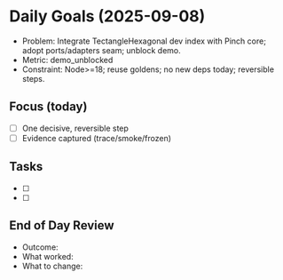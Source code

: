 # Daily Goals (2025-09-08)

- Problem: Integrate TectangleHexagonal dev index with Pinch core; adopt ports/adapters seam; unblock demo.
- Metric: demo_unblocked
- Constraint: Node>=18; reuse goldens; no new deps today; reversible steps.

## Focus (today)
- [ ] One decisive, reversible step
- [ ] Evidence captured (trace/smoke/frozen)

## Tasks
- [ ] 
- [ ] 

## End of Day Review
- Outcome: 
- What worked: 
- What to change: 
